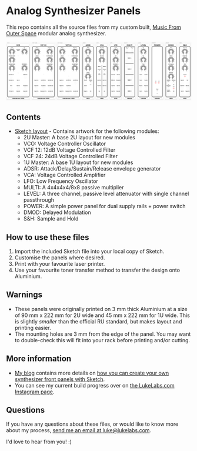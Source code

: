 # Analog Synthesizer Panels

This repo contains all the source files from my custom built, [Music From Outer Space](http://musicfromouterspace.com/index.php?MAINTAB=SYNTHDIY&VPW=1854&VPH=866) modular analog synthesizer.

![Music From Outer Space modular analog synthesizer panels in Sketch format](https://raw.githubusercontent.com/LukeLabs/analog-synthesizer-panels/master/MFOS/MFOS-Panels.png)

## Contents

- [Sketch layout](https://github.com/LukeLabs/analog-synthesizer-panels/tree/master/MFOS) - Contains artwork for the following modules:
  - 2U Master: A base 2U layout for new modules
  - VCO: Voltage Controller Oscillator
  - VCF 12: 12dB Voltage Controlled Filter
  - VCF 24: 24dB Voltage Controlled Filter
  - 1U Master: A base 1U layout for new modules
  - ADSR: Attack/Delay/Sustain/Release envelope generator
  - VCA: Voltage Controlled Amplifier
  - LFO: Low Frequency Oscillator
  - MULTI: A 4x4x4x4/8x8 passive multiplier
  - LEVEL: A three channel, passive level attenuator with single channel passthrough
  - POWER: A simple power panel for dual supply rails + power switch
  - DMOD: Delayed Modulation
  - S&H: Sample and Hold

## How to use these files

1. Import the included Sketch file into your local copy of Sketch.
1. Customise the panels where desired.
1. Print with your favourite laser printer.
1. Use your favourite toner transfer method to transfer the design onto Aluminium.

## Warnings

- These panels were originally printed on 3 mm thick Aluminium at a size of 90 mm x 222 mm for 2U wide and 45 mm x 222 mm for 1U wide.  This is slightly _smaller_ than the official RU standard, but makes layout and printing easier.
- The mounting holes are 3 mm from the edge of the panel.  You may want to double-check this will fit into your rack before printing and/or cutting.

## More information

- [My blog](https://lukelabs.com) contains more details on [how you can create your own synthesizer front panels with Sketch](https://lukelabs.com/2019/03/23/how-to-design-a-synthesizer-front-panel-using-sketch/).
- You can see my current build progress over on [the LukeLabs.com Instagram page](https://www.instagram.com/lukelabsdotcom/).

## Questions

If you have any questions about these files, or would like to know more about my process, [send me an email at luke@lukelabs.com](mailto:luke@lukelabs.com).

I'd love to hear from you! :)
